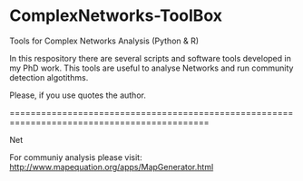 ComplexNetworks-ToolBox
=======================

Tools for Complex Networks Analysis (Python & R)

In this respository there are several scripts and software tools developed in my PhD work.
This tools are useful to analyse Networks and run community detection algotithms.

Please, if you use quotes the author.

============================================================================================

Net


For communiy analysis please visit:
<http://www.mapequation.org/apps/MapGenerator.html>



